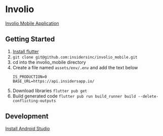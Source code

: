 # Involio

[Involio Mobile Application](https://github.com/insidersinc/involio_mobile)

## Getting Started
1. [Install flutter](https://docs.flutter.dev/get-started/install)
2. `git clone git@github.com:insidersinc/involio_mobile.git`
3. cd into the involio_mobile directory 
4. Create a file named `assets/env/.env` and add the text below
   ```
   IS_PRODUCTION=0
   BASE_URL=https://api.insidersapp.io/
   ```
5. Download libraries
   `flutter pub get`
6. Build generated code
   `flutter pub run build_runner build --delete-conflicting-outputs`

## Development
[Install Android Studio](https://developer.android.com/studio/)
